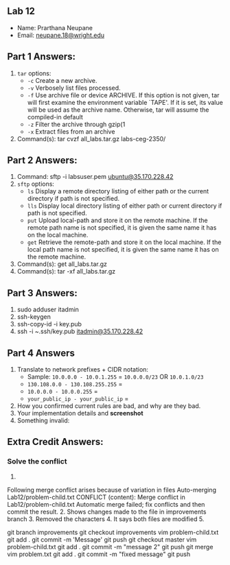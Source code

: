 ## Lab 12

- Name: Prarthana Neupane
- Email: neupane.18@wright.edu

## Part 1 Answers:

1. `tar` options:
   - `-c` Create a new archive.
   - `-v`  Verbosely list files processed.
   - `-f`   Use archive file or device ARCHIVE.  If this option is not given, tar will first examine the environment variable `TAPE'.  If it is set, its value will be used  as  the  archive  name.
              Otherwise, tar will assume the compiled-in default
   - `-z` Filter the archive through gzip(1
   - `-x` Extract files from an archive
2. Command(s): tar cvzf all_labs.tar.gz labs-ceg-2350/

## Part 2 Answers:

1. Command: sftp -i labsuser.pem ubuntu@35.170.228.42
2. `sftp` options:
   - `ls`  Display a remote directory listing of either path or the current directory if path is not specified.
   - `lls`  Display local directory listing of either path or current directory if path is not specified. 
   - `put` Upload local-path and store it on the remote machine.  If the remote path name is not specified, it is given the same name it has on the local machine.  
   - `get` Retrieve the remote-path and store it on the local machine.  If the local path name is not specified, it is given the same name it has on the remote machine. 
3. Command(s):  get all_labs.tar.gz
4. Command(s): tar -xf all_labs.tar.gz 

## Part 3 Answers:

1. sudo adduser itadmin
2. ssh-keygen
3. ssh-copy-id -i key.pub
4. ssh -i ~.ssh/key.pub itadmin@35.170.228.42

## Part 4 Answers

1. Translate to network prefixes + CIDR notation:
   - Sample: `10.0.0.0 - 10.0.1.255` = `10.0.0.0/23` OR `10.0.1.0/23`
   - `130.108.0.0 - 130.108.255.255` =
   - `10.0.0.0 - 10.0.0.255` =
   - `your_public_ip - your_public_ip` =
2. How you confirmed current rules are bad, and why are they bad.
3. Your implementation details and **screenshot**
4. Something invalid:

## Extra Credit Answers:

### Solve the conflict

1.
Following merge conflict arises because of variation in files
Auto-merging Lab12/problem-child.txt
CONFLICT (content): Merge conflict in Lab12/problem-child.txt
Automatic merge failed; fix conflicts and then commit the result.
2. Shows changes made to the file in improvements branch
3. Removed the characters
4. It says both files are modified
5. 

git branch improvements
git checkout improvements
vim problem-child.txt
git add .
git commit -m 'Message'
git push
git checkout master
vim problem-child.txt
git add .
git commit -m "message 2"
git push
git merge
vim problem.txt
git add .
git commit -m "fixed message"
git push
